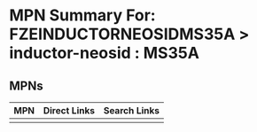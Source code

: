 



# MPN Summary For: FZEINDUCTORNEOSIDMS35A > inductor-neosid : MS35A

## MPNs
  

|MPN|Direct Links|Search Links|
| :--- | :--- | :--- |
||||
